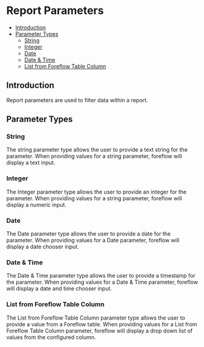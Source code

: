# Report Parameters

-   [Introduction](#introduction)
-   [Parameter Types](#parameter-types)
    -   [String](#string)
    -   [Integer](#integer)
    -   [Date](#date)
    -   [Date & Time](#date-time)
    -   [List from Foreflow Table Column](#list-from-foreflow-table-column)

<a name="introduction"></a>

## Introduction

Report parameters are used to filter data within a report.

<a name="parameter-types"></a>

## Parameter Types

<a name="string"></a>

### String

The string parameter type allows the user to provide a text string for the parameter. When providing values for a string parameter, foreflow will display a text input.

<a name="integer"></a>

### Integer

The Integer parameter type allows the user to provide an integer for the parameter. When providing values for a string parameter, foreflow will display a numeric input.

<a name="date"></a>

### Date

The Date parameter type allows the user to provide a date for the parameter. When providing values for a Date parameter, foreflow will display a date chooser input.

<a name="date-time"></a>

### Date & Time

The Date & Time parameter type allows the user to provide a timestamp for the parameter. When providing values for a Date & Time parameter, foreflow will display a date and time chooser input.

<a name="list-from-foreflow-table-column"></a>

### List from Foreflow Table Column

The List from Foreflow Table Column parameter type allows the user to provide a value from a Foreflow table. When providing values for a List from Foreflow Table Column parameter, foreflow will display a drop down list of values from the configured column.
